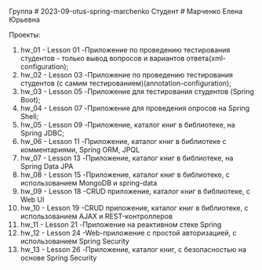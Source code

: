 Группа # 2023-09-otus-spring-marchenko
Студент # Марченко Елена Юрьевна

Проекты:
1. hw_01    - Lesson 01  -Приложение по проведению тестирования студентов - только вывод вопросов и вариантов ответа(xml-configuration);
2. hw_02    - Lesson 03  -Приложение по проведению тестирования студентов (с самим тестированием)(annotation-configuration);
3. hw_03    - Lesson 05  -Приложение для тестирования студентов (Spring Boot);
4. hw_04    - Lesson 07  -Приложение для проведения опросов на Spring Shell;
5. hw_05    - Lesson 09  -Приложение, каталог книг в библиотеке, на Spring JDBC;
6. hw_06    - Lesson 11  -Приложение, каталог книг в библиотеке с комментариями, Spring ORM, JPQL
7. hw_07    - Lesson 13  -Приложение, каталог книг в библиотеке, на Spring Data JPA
8. hw_08    - Lesson 15  -Приложение, каталог книг в библиотеке, с использованием MongoDB и spring-data
9. hw_09    - Lesson 18  -CRUD приложение, каталог книг в библиотеке, с Web UI
10. hw_10   - Lesson 19  -CRUD приложение, каталог книг в библиотеке, с использованием AJAX и REST-контроллеров
11. hw_11   - Lesson 21  -Приложение на реактивном стеке Spring
12. hw_12   - Lesson 24  -Web-приложение с простой авторизацией, с использованием Spring Security
13. hw_13   - Lesson 26  -Приложение, каталог книг, с безопасностью на основе Spring Security
